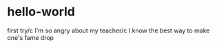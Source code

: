 # hello-world
first try/c
I'm so angry about my teacher/c
I know the best way to make one's fame drop 
